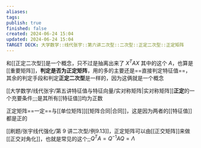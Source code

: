 ```yaml
---
aliases: 
tags: 
publish: true
finished: false
created: 2024-06-24 15:04
updated: 2024-06-24 15:04
TARGET DECK: 大学数学::线代张宇::第六讲二次型::二次型::正定二次型::正定矩阵
---
```


和[[正定二次型]]是一个概念，只不过是抽离出来了 $X^{T}AX$ 其中的这个 $A$，也算是[[重要矩阵]]，**判定是否为正定矩阵**，用的多的主要还是==直接判定特征值==，其余的判定手段和判定**正定二次型**是一样的，因为这俩就是一个概念

[[大学数学/线代张宇/第五讲特征值与特征向量/实对称矩阵|实对称矩阵]]**正定**的一个充要条件;;;是其所有[[特征值]]均为正数

正定矩阵==一定==与[[单位矩阵]][[矩阵合同|合同]]，这是因为两者的[[特征值]]都是正的


[[刷题/张宇线代强化/第 9 讲二次型/例9.13]]，正定矩阵可以由[[正交矩阵]]来做[[正交对角化]]，也就是常见的这个;;$Q^{T}A=Q^{-1}AQ=\Lambda$
